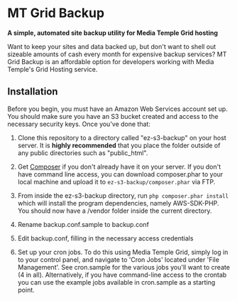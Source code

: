 # MT Grid Backup
**A simple, automated site backup utility for Media Temple Grid hosting**

Want to keep your sites and data backed up, but don't want to shell out sizeable amounts of cash every month for expensive backup services?  MT Grid Backup is an affordable option for developers working with Media Temple's Grid Hosting service.

## Installation

Before you begin, you must have an Amazon Web Services account set up.  You should make sure you have an S3 bucket created and access to the necessary security keys.  Once you've done that:

1. Clone this repository to a directory called "ez-s3-backup" on your host server.  It is **highly recommended** that you place the folder outside of any public directories such as "public_html".  

2. Get [Composer](https://getcomposer.org/download/) if you don't already have it on your server.  If you don't have command line access, you can download composer.phar to your local machine and upload it to `ez-s3-backup/composer.phar` via FTP.

3. From inside the ez-s3-backup directory, run `php composer.phar install` which will install the program dependencies, namely AWS-SDK-PHP.  You should now have a /vendor folder inside the current directory.

4. Rename backup.conf.sample to backup.conf

5. Edit backup.conf, filling in the necessary access credentials

6. Set up your cron jobs.  To do this using Media Temple Grid, simply log in to your control panel, and navigate to 'Cron Jobs' located under 'File Management'.  See cron.sample for the various jobs you'll want to create (4 in all). Alternatively, if you have command-line access to the crontab you can use the example jobs available in cron.sample as a starting point.




